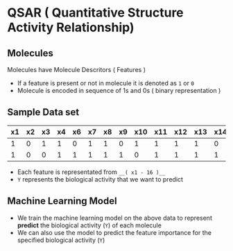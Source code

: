 # QSAR ( Quantitative Structure Activity Relationship)


## Molecules

Molecules have Molecule Descritors ( Features )

-   If a feature is present or not in molecule it is denoted as `1` or `0`
-   Molecule is encoded in sequence of 1s and 0s ( binary representation )

## Sample Data set

| x1 | x2 | x3 | x4 | x6 | x7 | x8 | x9 | x10 | x11 | x12 | x13 | x14 | x15 | x16 | __Y__ |
| - | - | - | - | - | - | - | - | - | - | - | - | - | - | - | - |
| 1 | 0 | 1 | 1 | 0 | 1 | 1 | 0 | 1 | 1 | 1 | 1 | 0 | 1 | 1 | 1 |
| 1 | 0 | 0 | 1 | 1 | 1 | 1 | 1 | 0 | 1 | 1 | 1 | 1 | 0 | 1 | 0 |


-   Each feature is representated from `__( x1 - 16 )__`
-   `Y` represents the biological activity that we want to predict 


## Machine Learning Model

-   We train the machine learning model on the above data to represent __predict__ the biological activity (`Y`) of each molecule
-   We can also use the model to predict the feature importance for the specified biological activity (`Y`)